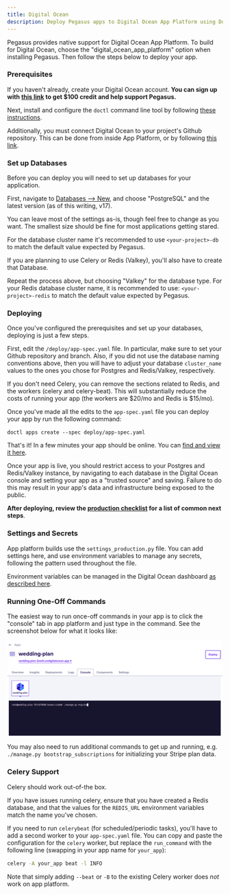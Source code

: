 ```yaml
---
title: Digital Ocean
description: Deploy Pegasus apps to Digital Ocean App Platform using Docker containers with PostgreSQL, Redis, and Celery support for scalable SaaS applications.
---
```


Pegasus provides native support for Digital Ocean App Platform.
To build for Digital Ocean, choose the "digital_ocean_app_platform" option when installing Pegasus.
Then follow the steps below to deploy your app.

### Prerequisites

If you haven't already, create your Digital Ocean account.
**You can sign up with [this link](https://m.do.co/c/432e3abb37f3) to get $100 credit
and help support Pegasus.**

Next, install and configure the `doctl` command line tool by following [these instructions](https://www.digitalocean.com/docs/apis-clis/doctl/how-to/install/).

Additionally, you must connect Digital Ocean to your project's Github repository.
This can be done from inside App Platform, or by following [this link](https://cloud.digitalocean.com/apps/github/install).


### Set up Databases

Before you can deploy you will need to set up databases for your application.

First, navigate to [Databases --> New](https://cloud.digitalocean.com/databases/new), and choose
"PostgreSQL" and the latest version (as of this writing, v17).

You can leave most of the settings as-is, though feel free to change as you want.
The smallest size should be fine for most applications getting stared.

For the database cluster name it's recommended to use `<your-project>-db` to match
the default value expected by Pegasus.

If you are planning to use Celery or Redis (Valkey), you'll also have to create that Database.

Repeat the process above, but choosing "Valkey" for the database type.
For your Redis database cluster name, it is recommended to use: `<your-project>-redis` to match
the default value expected by Pegasus.

### Deploying

Once you've configured the prerequisites and set up your databases, deploying is just a few steps.

First, edit the `/deploy/app-spec.yaml` file. In particular, make sure to set your Github repository and branch.
Also, if you did not use the database naming conventions above, then you will have to adjust your
database `cluster_name` values to the ones you chose for Postgres and Redis/Valkey, respectively.

If you don't need Celery, you can remove the sections related to Redis, and the workers (celery and celery-beat).
This will substantially reduce the costs of running your app (the workers are $20/mo and Redis is $15/mo).

Once you've made all the edits to the `app-spec.yaml` file you can deploy your app by run the following command:

```
doctl apps create --spec deploy/app-spec.yaml
```

That's it!
In a few minutes your app should be online.
You can [find and view it here](https://cloud.digitalocean.com/apps).

Once your app is live, you should restrict access to your Postgres and Redis/Valkey instance,
by navigating to each database in the Digital Ocean console and setting your app as a "trusted source" and saving.
Failure to do this may result in your app's data and infrastructure being exposed to the public.

**After deploying, review the [production checklist](/deployment/production-checklist) for a list
of common next steps**.

### Settings and Secrets

App platform builds use the `settings_production.py` file.
You can add settings here, and use environment variables to manage any secrets, following the pattern used
throughout the file.

Environment variables can be managed in the Digital Ocean dashboard [as described here](https://docs.digitalocean.com/products/app-platform/how-to/use-environment-variables/).

### Running One-Off Commands

The easiest way to run once-off commands in your app is to click the "console" tab in app platform and just type in the command.
See the screenshot below for what it looks like:

![Console Migrations](../../../assets/images/deployment/running-migrations-do.png)

You may also need to run additional commands to get up and running, e.g. `./manage.py bootstrap_subscriptions`
for initializing your Stripe plan data.

### Celery Support

Celery should work out-of-the box.

If you have issues running celery, ensure that you have created a Redis database, and that the values for the
`REDIS_URL` environment variables match the name you've chosen.

If you need to run `celerybeat` (for scheduled/periodic tasks), you'll have to add a second worker to your
`app-spec.yaml` file. You can copy and paste the configuration for the `celery` worker, but replace
the `run_command` with the following line (swapping in your app name for `your_app`):

```bash
celery -A your_app beat -l INFO
```

Note that simply adding `--beat` or `-B` to the existing Celery worker does *not* work on app platform.
